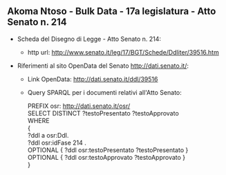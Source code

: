 ## Akoma Ntoso - Bulk Data - 17a legislatura - Atto Senato n. 214 ##

* Scheda del Disegno di Legge - Atto Senato n. 214:
	* http url: http://www.senato.it/leg/17/BGT/Schede/Ddliter/39516.htm

* Riferimenti al sito OpenData del Senato http://dati.senato.it/:
	* Link OpenData: http://dati.senato.it/ddl/39516
	* Query SPARQL per i documenti relativi all'Atto Senato:

        PREFIX osr: <http://dati.senato.it/osr/>  
		SELECT DISTINCT ?testoPresentato ?testoApprovato  
		WHERE  
		{  
		    ?ddl a osr:Ddl.  
		    ?ddl osr:idFase 214 .  
		    OPTIONAL { ?ddl osr:testoPresentato ?testoPresentato }  
		    OPTIONAL { ?ddl osr:testoApprovato ?testoApprovato }  
		}
		